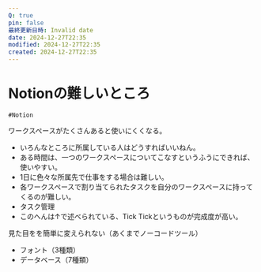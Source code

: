 ```yaml
---
Q: true
pin: false
最終更新日時: Invalid date
date: 2024-12-27T22:35
modified: 2024-12-27T22:35
created: 2024-12-27T22:35
---
```

# Notionの難しいところ

`#Notion`

ワークスペースがたくさんあると使いにくくなる。

- いろんなところに所属している人はどうすればいいねん。  
- ある時間は、一つのワークスペースについてこなすというふうにできれば、使いやすい。  
- 1日に色々な所属先で仕事をする場合は難しい。  
- 各ワークスペースで割り当てられたタスクを自分のワークスペースに持ってくるのが難しい。  
- タスク管理  
- このへんは↑で述べられている、Tick Tickというものが完成度が高い。  

見た目をを簡単に変えられない（あくまでノーコードツール）

- フォント（3種類）  
- データベース（7種類）